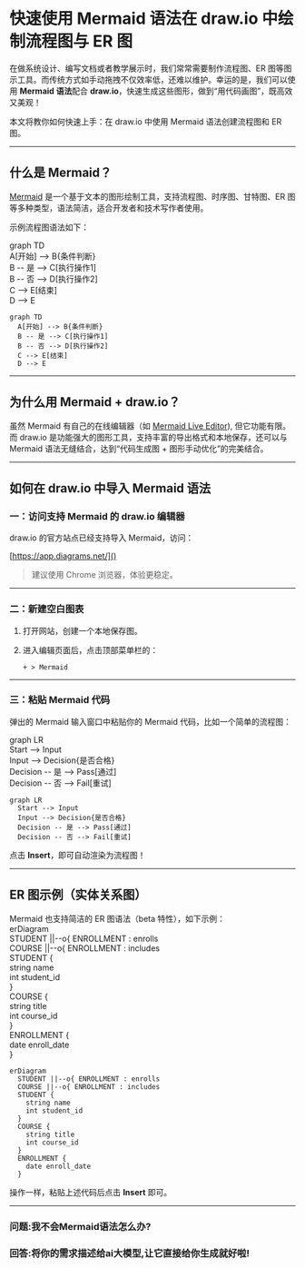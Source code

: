 # 快速使用 Mermaid 语法在 draw.io 中绘制流程图与 ER 图


在做系统设计、编写文档或者教学展示时，我们常常需要制作流程图、ER 图等图示工具。而传统方式如手动拖拽不仅效率低，还难以维护。幸运的是，我们可以使用 **Mermaid 语法**配合 **draw.io**，快速生成这些图形，做到“用代码画图”，既高效又美观！

本文将教你如何快速上手：在 draw.io 中使用 Mermaid 语法创建流程图和 ER 图。

---

## 什么是 Mermaid？

[Mermaid]() 是一个基于文本的图形绘制工具，支持流程图、时序图、甘特图、ER 图等多种类型，语法简洁，适合开发者和技术写作者使用。

示例流程图语法如下：

graph TD  
  A[开始] --> B{条件判断}  
  B -- 是 --> C[执行操作1]  
  B -- 否 --> D[执行操作2]  
  C --> E[结束]  
  D --> E

```mermaid
graph TD
  A[开始] --> B{条件判断}
  B -- 是 --> C[执行操作1]
  B -- 否 --> D[执行操作2]
  C --> E[结束]
  D --> E
```

---

## 为什么用 Mermaid + draw.io？

虽然 Mermaid 有自己的在线编辑器（如 [Mermaid Live Editor](https://mermaid.live)), 但它功能有限。而 draw.io 是功能强大的图形工具，支持丰富的导出格式和本地保存，还可以与 Mermaid 语法无缝结合，达到“代码生成图 + 图形手动优化”的完美结合。

---

## 如何在 draw.io 中导入 Mermaid 语法

### 一：访问支持 Mermaid 的 draw.io 编辑器

draw.io 的官方站点已经支持导入 Mermaid，访问：

 [https://app.diagrams.net/]()

> 建议使用 Chrome 浏览器，体验更稳定。

---

### 二：新建空白图表

1. 打开网站，创建一个本地保存图。
2. 进入编辑页面后，点击顶部菜单栏的：

    ```
    + > Mermaid
    ```

---

### 三：粘贴 Mermaid 代码

弹出的 Mermaid 输入窗口中粘贴你的 Mermaid 代码，比如一个简单的流程图：

graph LR  
  Start --> Input  
  Input --> Decision{是否合格}  
  Decision -- 是 --> Pass[通过]  
  Decision -- 否 --> Fail[重试]

```mermaid
graph LR
  Start --> Input
  Input --> Decision{是否合格}
  Decision -- 是 --> Pass[通过]
  Decision -- 否 --> Fail[重试]
```

点击 **Insert**，即可自动渲染为流程图！

---

## ER 图示例（实体关系图）

Mermaid 也支持简洁的 ER 图语法（beta 特性），如下示例：  
erDiagram  
  STUDENT ||--o{ ENROLLMENT : enrolls  
  COURSE ||--o{ ENROLLMENT : includes  
  STUDENT {  
    string name  
    int student_id  
  }  
  COURSE {  
    string title  
    int course_id  
  }  
  ENROLLMENT {  
    date enroll_date  
  }

```mermaid
erDiagram
  STUDENT ||--o{ ENROLLMENT : enrolls
  COURSE ||--o{ ENROLLMENT : includes
  STUDENT {
    string name
    int student_id
  }
  COURSE {
    string title
    int course_id
  }
  ENROLLMENT {
    date enroll_date
  }
```

操作一样，粘贴上述代码后点击 **Insert** 即可。

---

### 问题:我不会Mermaid语法怎么办?

### 回答:将你的需求描述给ai大模型,让它直接给你生成就好啦!
